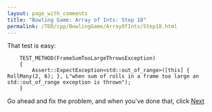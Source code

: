 ```yaml
---
layout: page_with_comments
title: "Bowling Game: Array of Ints: Step 18"
permalink: /TDD/cpp/BowlingGame/ArrayOfInts/Step18.html
---
```


That test is easy:

```
    TEST_METHOD(FrameSumTooLargeThrowsException)
    {
        Assert::ExpectException<std::out_of_range>([this] { RollMany(2, 6); }, L"when sum of rolls in a frame too large an std::out_of_range exception is thrown");
    }
```

Go ahead and fix the problem, and when you've done that, click [Next](Step19.html)
